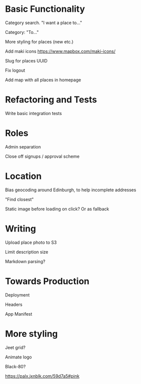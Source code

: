 # Basic Functionality
Category search. "I want a place to..."

Category: "To..."

More styling for places (new etc.)

Add maki icons https://www.mapbox.com/maki-icons/

Slug for places
UUID

Fix logout

Add map with all places in homepage

# Refactoring and Tests
Write basic integration tests

# Roles
Admin separation

Close off signups / approval scheme

# Location
Bias geocoding around Edinburgh, to help incomplete addresses

"Find closest"

Static image before loading on click? Or as fallback

# Writing
Upload place photo to S3

Limit description size

Markdown parsing?

# Towards Production
Deployment

Headers

App Manifest

# More styling
Jeet grid?

Animate logo

Black-80?

https://palx.jxnblk.com/59d7a5#pink
